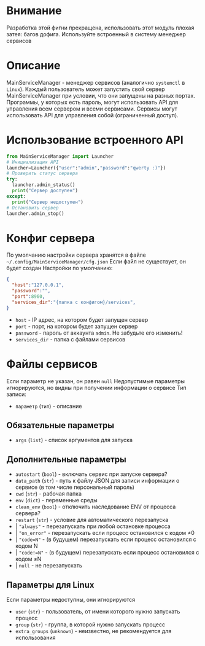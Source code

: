# Внимание
Разработка этой фигни прекращена, использовать этот модуль плохая затея: багов дофига. Используйте встроенный в систему менеджер сервисов
# Описание
MainServiceManager - менеджер сервисов (аналогично `systemctl` в `Linux`). Каждый пользователь может запустить свой сервер MainServiceManager при условии, что они запущены на разных портах. Программы, у которых есть пароль, могут использовать API для управления всем сервером и всеми сервисами. Сервисы могут использовать API для управления собой (ограниченный доступ).
# Использование встроенного API
```python
from MainServiceManager import Launcher
# Инициализация API
launcher=Launcher({"user":"admin","password":"qwerty :)"})
# Проверить статус сервера
try:
  launcher.admin_status()
  print("Сервер доступен")
except:
  print("Сервер недоступен")
# Остановить сервер
launcher.admin_stop()
```
# Конфиг сервера
По умолчанию настройки сервера хранятся в файле `~/.config/MainServiceManager/cfg.json`
Если файл не существует, он будет создан
Настройки по умолчанию:
```json
{
  "host":"127.0.0.1",
  "password":"",
  "port":8960,
  "services_dir":"{папка с конфигом}/services",
}
```
- `host` - IP адрес, на котором будет запущен сервер
- `port` - порт, на котором будет запущен сервер
- `password` - пароль от аккаунта `admin`. Не забудьте его изменить!
- `services_dir` - папка с файлами сервисов
# Файлы сервисов
Если параметр не указан, он равен `null`
Недопустимые параметры игнорируются, но видны при получении информации о сервисе
Тип записи:
- `параметр` (`тип`) - описание
## Обязательные параметры
- `args` (`list`) - список аргументов для запуска
## Дополнительные параметры
- `autostart` (`bool`) - включать сервис при запуске сервера?
- `data_path` (`str`) - путь к файлу JSON для записи информации о сервисе (в том числе персональный пароль)
- `cwd` (`str`) - рабочая папка
- `env` (`dict`) - переменные среды
- `clean_env` (`bool`) - отключить наследование ENV от процесса сервера?
- `restart` (`str`) - условие для автоматического перезапуска
- | `"always"` - перезапускать при любой остановке процесса
- | `"on_error"` - перезапускать если процесс остановился с кодом ≠0
- | `"code=N"` - (в будущем) перезапускать если процесс остановился с кодом N
- | `"code!=N"` - (в будущем) перезапускать если процесс остановился с кодом ≠N
- | `null` - не перезапускать
## Параметры для Linux
Если параметры недоступны, они игнорируются
- `user` (`str`) - пользователь, от имени которого нужно запускать процесс
- `group` (`str`) - группа, в которой нужно запускать процесс
- `extra_groups` (`unknown`) - неизвестно, не рекомендуется для использования